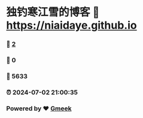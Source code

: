 # 独钓寒江雪的博客 :link: https://niaidaye.github.io 
### :page_facing_up: [2](https://niaidaye.github.io/tag.html) 
### :speech_balloon: 0 
### :hibiscus: 5633 
### :alarm_clock: 2024-07-02 21:00:35 
### Powered by :heart: [Gmeek](https://github.com/Meekdai/Gmeek)
